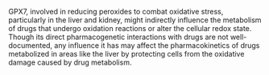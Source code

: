 GPX7, involved in reducing peroxides to combat oxidative stress, particularly in the liver and kidney, might indirectly influence the metabolism of drugs that undergo oxidation reactions or alter the cellular redox state. Though its direct pharmacogenetic interactions with drugs are not well-documented, any influence it has may affect the pharmacokinetics of drugs metabolized in areas like the liver by protecting cells from the oxidative damage caused by drug metabolism.